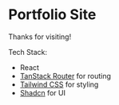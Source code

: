 # Portfolio Site

Thanks for visiting!

Tech Stack:
- React
- [TanStack Router](https://tanstack.com/router) for routing
- [Tailwind CSS](https://tailwindcss.com/) for styling
- [Shadcn](https://ui.shadcn.com/) for UI
